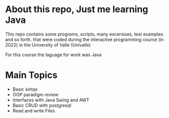 # About this repo, Just me learning Java

This repo contains some programs, scripts, many excersises, test examples and so forth. that were coded during the interactive programming course (in 2022) in the University of Valle (Univalle)

For this course the laguage for work was Java

# Main Topics

-  Basic sintax
-  OOP paradigm review
-  Interfaces with Java Swing and AWT
-  Basic CRUD with postgresql
-  Read and write Files
